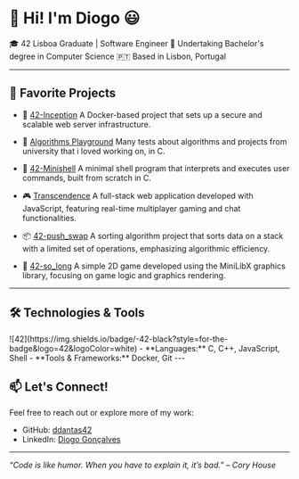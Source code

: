 # 👋 Hi! I'm Diogo 😃

🎓 42 Lisboa Graduate | Software Engineer
🌱 Undertaking Bachelor's degree in Computer Science
🇵🇹 Based in Lisbon, Portugal

---

## 🚀 Favorite Projects

- 🔐 [42-Inception](https://github.com/ddantas42/42-Inception)
  A Docker-based project that sets up a secure and scalable web server infrastructure.

- 🧠 [Algorithms Playground](https://github.com/ddantas42/Algorithms) 
  Many tests about algorithms and projects from university that i loved working on, in C.

- 🐚 [42-Minishell](https://github.com/42-Minishell-Team-D/42-Minishell)
  A minimal shell program that interprets and executes user commands, built from scratch in C.

- 🎮 [Transcendence](https://github.com/TheFtTranscendence/Transcendence)
  A full-stack web application developed with JavaScript, featuring real-time multiplayer gaming and chat functionalities.

- 📦 [42-push_swap](https://github.com/ddantas42/42-push_swap)
  A sorting algorithm project that sorts data on a stack with a limited set of operations, emphasizing algorithmic efficiency.

- 🧱 [42-so_long](https://github.com/ddantas42/42-so_long) 
  A simple 2D game developed using the MiniLibX graphics library, focusing on game logic and graphics rendering.

---

## 🛠️ Technologies & Tools
<a hef="https://img.shields.io/badge/C-A8B9CC?style=flat&logo=c&logoColor=black">
![42](https://img.shields.io/badge/-42-black?style=for-the-badge&logo=42&logoColor=white)
- **Languages:** C, C++, JavaScript, Shell
- **Tools & Frameworks:** Docker, Git
---

## 📫 Let's Connect!

Feel free to reach out or explore more of my work:

- GitHub: [ddantas42](https://github.com/ddantas42)
- LinkedIn: [Diogo Gonçalves](https://www.linkedin.com/in/diogo-gonçalves-794686272/)

---

*“Code is like humor. When you have to explain it, it’s bad.” – Cory House*
